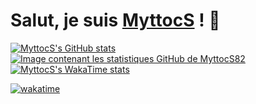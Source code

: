 # Salut, je suis [MyttocS](https://github.com/MyttocS82) ! 👋

[![MyttocS's GitHub stats](https://github-readme-stats.vercel.app/api?username=MyttocS82&rank_icon=github)](https://github.com/MyttocS82/github-readme-stats)
<a href="https://github.com/MyttocS82/github-readme-stats">
  <img alt="Image contenant les statistiques GitHub de MyttocS82" src="https://github-readme-stats.vercel.app/api?username=MyttocS82&rank_icon=github">
</a>
[![MyttocS's WakaTime stats](https://github-readme-stats.vercel.app/api/wakatime?username=MyttocS&layout=compact)](https://github.com/MyttocS82/github-readme-stats)

[![wakatime](https://wakatime.com/badge/user/018e79e6-2949-4217-a18e-885927a7022f.svg)](https://wakatime.com/@018e79e6-2949-4217-a18e-885927a7022f)
